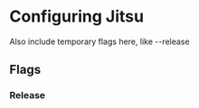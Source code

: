 # Configuring Jitsu

Also include temporary flags here, like --release

## Flags

### Release

[meta:title]: <> (Configuration)
